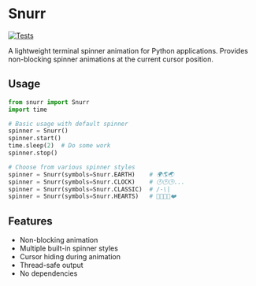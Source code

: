 # Snurr

[![Tests](https://github.com/dewe/pysnurr/actions/workflows/tests.yml/badge.svg)](https://github.com/dewe/pysnurr/actions/workflows/tests.yml)

A lightweight terminal spinner animation for Python applications. Provides non-blocking spinner animations at the current cursor position.

## Usage

```python
from snurr import Snurr
import time

# Basic usage with default spinner
spinner = Snurr()
spinner.start()
time.sleep(2)  # Do some work
spinner.stop()

# Choose from various spinner styles
spinner = Snurr(symbols=Snurr.EARTH)    # 🌍🌎🌏
spinner = Snurr(symbols=Snurr.CLOCK)    # 🕐🕑🕒...
spinner = Snurr(symbols=Snurr.CLASSIC)  # /-\|
spinner = Snurr(symbols=Snurr.HEARTS)   # 💛💙💜💚❤️
```

## Features

- Non-blocking animation
- Multiple built-in spinner styles
- Cursor hiding during animation
- Thread-safe output
- No dependencies
